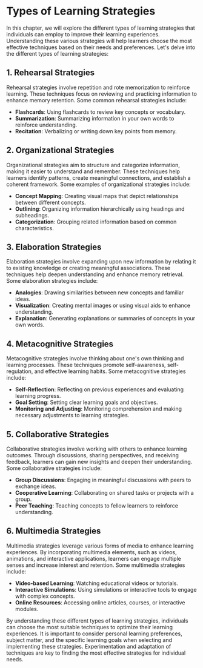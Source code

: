 Types of Learning Strategies
=====================================

In this chapter, we will explore the different types of learning strategies that individuals can employ to improve their learning experiences. Understanding these various strategies will help learners choose the most effective techniques based on their needs and preferences. Let's delve into the different types of learning strategies:

1\. Rehearsal Strategies
-----------------------

Rehearsal strategies involve repetition and rote memorization to reinforce learning. These techniques focus on reviewing and practicing information to enhance memory retention. Some common rehearsal strategies include:

* **Flashcards**: Using flashcards to review key concepts or vocabulary.
* **Summarization**: Summarizing information in your own words to reinforce understanding.
* **Recitation**: Verbalizing or writing down key points from memory.

2\. Organizational Strategies
----------------------------

Organizational strategies aim to structure and categorize information, making it easier to understand and remember. These techniques help learners identify patterns, create meaningful connections, and establish a coherent framework. Some examples of organizational strategies include:

* **Concept Mapping**: Creating visual maps that depict relationships between different concepts.
* **Outlining**: Organizing information hierarchically using headings and subheadings.
* **Categorization**: Grouping related information based on common characteristics.

3\. Elaboration Strategies
-------------------------

Elaboration strategies involve expanding upon new information by relating it to existing knowledge or creating meaningful associations. These techniques help deepen understanding and enhance memory retrieval. Some elaboration strategies include:

* **Analogies**: Drawing similarities between new concepts and familiar ideas.
* **Visualization**: Creating mental images or using visual aids to enhance understanding.
* **Explanation**: Generating explanations or summaries of concepts in your own words.

4\. Metacognitive Strategies
---------------------------

Metacognitive strategies involve thinking about one's own thinking and learning processes. These techniques promote self-awareness, self-regulation, and effective learning habits. Some metacognitive strategies include:

* **Self-Reflection**: Reflecting on previous experiences and evaluating learning progress.
* **Goal Setting**: Setting clear learning goals and objectives.
* **Monitoring and Adjusting**: Monitoring comprehension and making necessary adjustments to learning strategies.

5\. Collaborative Strategies
---------------------------

Collaborative strategies involve working with others to enhance learning outcomes. Through discussions, sharing perspectives, and receiving feedback, learners can gain new insights and deepen their understanding. Some collaborative strategies include:

* **Group Discussions**: Engaging in meaningful discussions with peers to exchange ideas.
* **Cooperative Learning**: Collaborating on shared tasks or projects with a group.
* **Peer Teaching**: Teaching concepts to fellow learners to reinforce understanding.

6\. Multimedia Strategies
------------------------

Multimedia strategies leverage various forms of media to enhance learning experiences. By incorporating multimedia elements, such as videos, animations, and interactive applications, learners can engage multiple senses and increase interest and retention. Some multimedia strategies include:

* **Video-based Learning**: Watching educational videos or tutorials.
* **Interactive Simulations**: Using simulations or interactive tools to engage with complex concepts.
* **Online Resources**: Accessing online articles, courses, or interactive modules.

By understanding these different types of learning strategies, individuals can choose the most suitable techniques to optimize their learning experiences. It is important to consider personal learning preferences, subject matter, and the specific learning goals when selecting and implementing these strategies. Experimentation and adaptation of techniques are key to finding the most effective strategies for individual needs.
